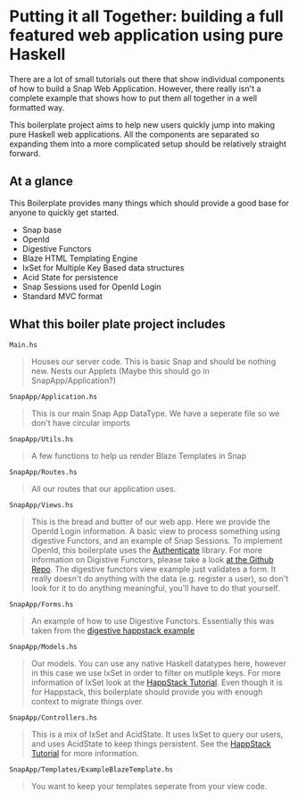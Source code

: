 Putting it all Together: building a full featured web application using pure Haskell
====================================================================================

There are a lot of small tutorials out there that show individual components of how to build a Snap Web Application. However, there really isn't a complete example that shows how to put them all together in a well formatted way. 

This boilerplate project aims to help new users quickly jump into making pure Haskell web applications. All the components are separated so expanding them into a more complicated setup should be relatively straight forward.

At a glance
-----------

This Boilerplate provides many things which should provide a good base for anyone to quickly get started.

* Snap base
* OpenId
* Digestive Functors
* Blaze HTML Templating Engine
* IxSet for Multiple Key Based data structures
* Acid State for persistence
* Snap Sessions used for OpenId Login
* Standard MVC format

What this boiler plate project includes
---------------------------------------

    Main.hs
> Houses our server code. This is basic Snap and should be nothing new.
> Nests our Applets (Maybe this should go in SnapApp/Application?)

    SnapApp/Application.hs
> This is our main Snap App DataType. 
> We have a seperate file so we don't have circular imports

    SnapApp/Utils.hs
> A few functions to help us render Blaze Templates in Snap

    SnapApp/Routes.hs
> All our routes that our application uses.

    SnapApp/Views.hs
> This is the bread and butter of our web app. Here we provide the OpenId Login information. A basic view to process something using digestive Functors, and an example of Snap Sessions. To implement OpenId, this boilerplate uses the [Authenticate](http://hackage.haskell.org/package/authenticate) library. For more information on Digistive Functors, please take a look [at the Github Repo](https://github.com/jaspervdj/digestive-functors/). The digestive functors view example just validates a form. It really doesn't do anything with the data (e.g. register a user), so don't look for it to do anything meaningful, you'll have to do that yourself.

    SnapApp/Forms.hs
> An example of how to use Digestive Functors. Essentially this was taken from the [digestive happstack example](https://github.com/jaspervdj/digestive-functors/blob/master/examples/tutorial.lhs)

    SnapApp/Models.hs
> Our models. You can use any native Haskell datatypes here, however in this case we use IxSet in order to filter on mutliple keys. For more information of IxSet look at the [HappStack Tutorial](http://happstack.com/docs/crashcourse/AcidState.html). Even though it is for Happstack, this boilerplate should provide you with enough context to migrate things over.

    SnapApp/Controllers.hs
>This is a mix of IxSet and AcidState. It uses IxSet to query our users, and uses AcidState to keep things persistent. See the [HappStack Tutorial](http://happstack.com/docs/crashcourse/AcidState.html) for more information.

    SnapApp/Templates/ExampleBlazeTemplate.hs
> You want to keep your templates seperate from your view code. 